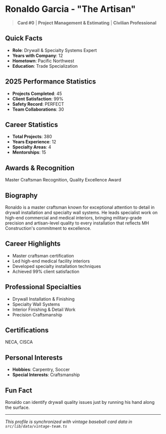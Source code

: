 # Ronaldo Garcia - "The Artisan"

> **Card #0** | **Project Management & Estimating** | **Civilian Professional**

## Quick Facts

- **Role**: Drywall & Specialty Systems Expert
- **Years with Company**: 12
- **Hometown**: Pacific Northwest
- **Education**: Trade Specialization

## 2025 Performance Statistics

- **Projects Completed**: 45
- **Client Satisfaction**: 99%
- **Safety Record**: PERFECT
- **Team Collaborations**: 30

## Career Statistics

- **Total Projects**: 380
- **Years Experience**: 12
- **Specialty Areas**: 4
- **Mentorships**: 15

## Awards & Recognition

Master Craftsman Recognition, Quality Excellence Award

## Biography

Ronaldo is a master craftsman known for exceptional attention to detail in drywall installation and
specialty wall systems. He leads specialist work on high-end commercial and medical interiors,
bringing military-grade precision and artisan-level quality to every installation that reflects MH
Construction's commitment to excellence.

## Career Highlights

- Master craftsman certification
- Led high-end medical facility interiors
- Developed specialty installation techniques
- Achieved 99% client satisfaction

## Professional Specialties

- Drywall Installation & Finishing
- Specialty Wall Systems
- Interior Finishing & Detail Work
- Precision Craftsmanship

## Certifications

NECA, CISCA

## Personal Interests

- **Hobbies**: Carpentry, Soccer
- **Special Interests**: Craftsmanship

## Fun Fact

Ronaldo can identify drywall quality issues just by running his hand along the surface.

---

*This profile is synchronized with vintage baseball card data in `src/lib/data/vintage-team.ts`*
